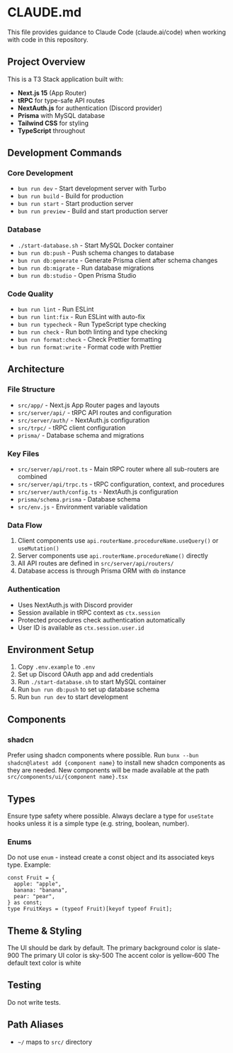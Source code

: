 # CLAUDE.md

This file provides guidance to Claude Code (claude.ai/code) when working with code in this repository.

## Project Overview

This is a T3 Stack application built with:

- **Next.js 15** (App Router)
- **tRPC** for type-safe API routes
- **NextAuth.js** for authentication (Discord provider)
- **Prisma** with MySQL database
- **Tailwind CSS** for styling
- **TypeScript** throughout

## Development Commands

### Core Development

- `bun run dev` - Start development server with Turbo
- `bun run build` - Build for production
- `bun run start` - Start production server
- `bun run preview` - Build and start production server

### Database

- `./start-database.sh` - Start MySQL Docker container
- `bun run db:push` - Push schema changes to database
- `bun run db:generate` - Generate Prisma client after schema changes
- `bun run db:migrate` - Run database migrations
- `bun run db:studio` - Open Prisma Studio

### Code Quality

- `bun run lint` - Run ESLint
- `bun run lint:fix` - Run ESLint with auto-fix
- `bun run typecheck` - Run TypeScript type checking
- `bun run check` - Run both linting and type checking
- `bun run format:check` - Check Prettier formatting
- `bun run format:write` - Format code with Prettier

## Architecture

### File Structure

- `src/app/` - Next.js App Router pages and layouts
- `src/server/api/` - tRPC API routes and configuration
- `src/server/auth/` - NextAuth.js configuration
- `src/trpc/` - tRPC client configuration
- `prisma/` - Database schema and migrations

### Key Files

- `src/server/api/root.ts` - Main tRPC router where all sub-routers are combined
- `src/server/api/trpc.ts` - tRPC configuration, context, and procedures
- `src/server/auth/config.ts` - NextAuth.js configuration
- `prisma/schema.prisma` - Database schema
- `src/env.js` - Environment variable validation

### Data Flow

1. Client components use `api.routerName.procedureName.useQuery()` or `useMutation()`
2. Server components use `api.routerName.procedureName()` directly
3. All API routes are defined in `src/server/api/routers/`
4. Database access is through Prisma ORM with `db` instance

### Authentication

- Uses NextAuth.js with Discord provider
- Session available in tRPC context as `ctx.session`
- Protected procedures check authentication automatically
- User ID is available as `ctx.session.user.id`

## Environment Setup

1. Copy `.env.example` to `.env`
2. Set up Discord OAuth app and add credentials
3. Run `./start-database.sh` to start MySQL container
4. Run `bun run db:push` to set up database schema
5. Run `bun run dev` to start development

## Components

### shadcn

Prefer using shadcn components where possible.
Run `bunx --bun shadcn@latest add {component name}` to install new shadcn components as they are needed.
New components will be made available at the path `src/components/ui/{component name}.tsx`

## Types

Ensure type safety where possible. Always declare a type for `useState` hooks unless it is a simple type (e.g. string, boolean, number).

### Enums

Do not use `enum` - instead create a const object and its associated keys type. Example:

```
const Fruit = {
  apple: "apple",
  banana: "banana",
  pear: "pear",
} as const;
type FruitKeys = (typeof Fruit)[keyof typeof Fruit];
```

## Theme & Styling

The UI should be dark by default.
The primary background color is slate-900
The primary UI color is sky-500
The accent color is yellow-600
The default text color is white

## Testing

Do not write tests.

## Path Aliases

- `~/` maps to `src/` directory
